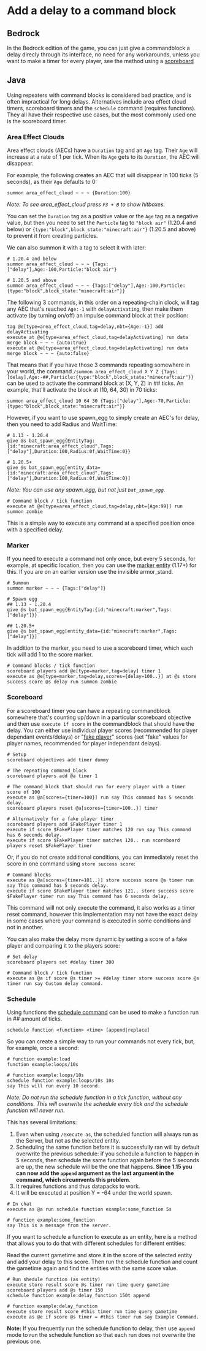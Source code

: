 
# Add a delay to a command block

## Bedrock

In the Bedrock edition of the game, you can just give a commandblock a delay direcly through its interface, no need for any workarounds, unless you want to make a timer for every player, see the method using a [scoreboard](wiki/questions/blockdelay.md#scoreboard)

## Java 

Using repeaters with command blocks is considered bad practice, and is often impractical for long delays. Alternatives include area effect cloud timers, scoreboard timers and the `schedule` command (requires functions). They all have their respective use cases, but the most commonly used one is the scoreboard timer.

### Area Effect Clouds

Area effect clouds (AECs) have a `Duration` tag and an `Age` tag. Their `Age` will increase at a rate of 1 per tick. When its `Age` gets to its `Duration`, the AEC will disappear.

For example, the following creates an AEC that will disappear in 100 ticks (5 seconds), as their `Age` defaults to 0:

    summon area_effect_cloud ~ ~ ~ {Duration:100}

_Note: To see area_effect_cloud press `F3 + B` to show hitboxes._

You can set the `Duration` tag as a positive value or the `Age` tag as a negative value, but then you need to set the `Particle` tag to `"block air"` (1.20.4 and below) or `{type:"block",block_state:"minecraft:air"}` (1.20.5 and above) to prevent it from creating particles.

We can also summon it with a tag to select it with later:

    # 1.20.4 and below
    summon area_effect_cloud ~ ~ ~ {Tags:["delay"],Age:-100,Particle:"block air"} 

    # 1.20.5 and above
    summon area_effect_cloud ~ ~ ~ {Tags:["delay"],Age:-100,Particle:{type:"block",block_state:"minecraft:air"}} 

The following 3 commands, in this order on a repeating-chain clock, will tag any AEC that's reached `Age:-1` with `delayActivating`, then make them activate (by turning on/off) an impulse command block at their position:

    tag @e[type=area_effect_cloud,tag=delay,nbt={Age:-1}] add delayActivating
    execute at @e[type=area_effect_cloud,tag=delayActivating] run data merge block ~ ~ ~ {auto:true}
    execute at @e[type=area_effect_cloud,tag=delayActivating] run data merge block ~ ~ ~ {auto:false}

That means that if you have those 3 commands repeating somewhere in your world, the command `/summon area_effect_cloud X Y Z {Tags:[delay],Age:-##,Particle:{type:"block",block_state:"minecraft:air"}}` can be used to activate the command block at (X, Y, Z) in ## ticks. An example, that'll activate the block at (10, 64, 30) in 70 ticks:

    summon area_effect_cloud 10 64 30 {Tags:["delay"],Age:-70,Particle:{type:"block",block_state:"minecraft:air"}}

However, if you want to use spawn_egg to simply create an AEC's for delay, then you need to add Radius and WaitTime:

    # 1.13 - 1.20.4
    give @s bat_spawn_egg{EntityTag:{id:"minecraft:area_effect_cloud",Tags:["delay"],Duration:100,Radius:0f,WaitTime:0}}
    
    # 1.20.5+
    give @s bat_spawn_egg[entity_data={id:"minecraft:area_effect_cloud",Tags:["delay"],Duration:100,Radius:0f,WaitTime:0}]

_Note: You can use any spawn_egg, but not just `bat_spawn_egg`._

    # Command block / tick function
    execute at @e[type=area_effect_cloud,tag=delay,nbt={Age:99}] run summon zombie

This is a simple way to execute any command at a specified position once with a specified delay.

### Marker

If you need to execute a command not only once, but every 5 seconds, for example, at specific location, then you can use the [marker entity](https://minecraft.wiki/w/Marker) (1.17+) for this. If you are on an earlier version use the invisible armor_stand.

    # Summon
    summon marker ~ ~ ~ {Tags:["delay"]}
    
    # Spawn egg
    ## 1.13 - 1.20.4
    give @s bat_spawn_egg{EntityTag:{id:"minecraft:marker",Tags:["delay"]}}
    
    ## 1.20.5+
    give @s bat_spawn_egg[entity_data={id:"minecraft:marker",Tags:["delay"]}]

In addition to the marker, you need to use a scoreboard timer, which each tick will add 1 to the score marker.

    # Command blocks / tick function
    scoreboard players add @e[type=marker,tag=delay] timer 1
    execute as @e[type=marker,tag=delay,scores={delay=100..}] at @s store success score @s delay run summon zombie

### Scoreboard

For a scoreboard timer you can have a repeating commandblock somewhere that's counting up/down in a particular scoreboard objective and then use `execute if score` in the commandblock that should have the delay. You can either use individual player scores (recommended for player dependant events/delays) or "[fake player](/wiki/questions/fakeplayer)" scores (set "fake" values for player names, recommended for player independant delays).

    # Setup
    scoreboard objectives add timer dummy
    
    # The repeating command_block
    scoreboard players add @a timer 1

    # The command_block that should run for every player with a timer score of 100
    execute as @a[scores={timer=100}] run say This command has 5 seconds delay.
    scoreboard players reset @a[scores={timer=100..}] timer

    # Alternatively for a fake player timer
    scoreboard players add $FakePlayer timer 1
    execute if score $FakePlayer timer matches 120 run say This command has 6 seconds delay.
    execute if score $FakePlayer timer matches 120.. run scoreboard players reset $FakePlayer timer

Or, if you do not create additional conditions, you can immediately reset the score in one command using `store success score`:

    # Command blocks
    execute as @a[scores={timer=101..}] store success score @s timer run say This command has 5 seconds delay.
    execute if score $FakePlayer timer matches 121.. store success score $FakePlayer timer run say This command has 6 seconds delay.

This command will not only execute the command, it also works as a timer reset command, however this implementation may not have the exact delay in some cases where your command is executed in some conditions and not in another.

You can also make the delay more dynamic by setting a score of a fake player and comparing it to the players score:

    # Set delay
    scoreboard players set #delay timer 300
    
    # Command block / tick function
    execute as @a if score @s timer >= #delay timer store success score @s timer run say Custom delay command.

### Schedule

Using functions the [schedule command](https://minecraft.wiki/Commands/schedule) can be used to make a function run in ## amount of ticks.

    schedule function <function> <time> [append|replace]

So you can create a simple way to run your commands not every tick, but, for example, once a second:

    # function example:load
    function example:loops/10s
    
    # function example:loops/10s
    schedule function example:loops/10s 10s
    say This will run every 10 second.

_Note: Do not run the schedule function in a tick function, without any conditions. This will overwrite the schedule every tick and the schedule function will never run._

This has several limitations:

1. Even when using `/execute as`, the scheduled function will always run as the Server, but not as the selected entity.  
2. Scheduling the same function before it is successfully ran will by default overwrite the previous schedule: if you schedule a function to happen in 5 seconds, then schedule the same function again before the 5 seconds are up, the new schedule will be the one that happens. **Since 1.15 you can now add the `append` argument as the last argument in the command, which circumvents this problem**.  
3. It requires functions and thus datapacks to work.
4. It will be executed at position Y = -64 under the world spawn.

```
# In chat
execute as @a run schedule function example:some_function 5s

# function example:some_function
say This is a message from the server.
```

If you want to schedule a function to execute as an entity, here is a method that allows you to do that with different schedules for different entities:

Read the current gametime and store it in the score of the selected entity and add your delay to this score. Then run the schedule function and count the gametime again and find the entities with the same score value.

    # Run shedule function (as entity)
    execute store result score @s timer run time query gametime
    scoreboard players add @s timer 150
    schedule function example:delay_function 150t append
    
    # function example:delay_function
    execute store result score #this timer run time query gametime
    execute as @e if score @s timer = #this timer run say Example Command.

**Note:** If you frequently run the schedule function to delay, then use `append` mode to run the schedule function so that each run does not overwrite the previous one.
